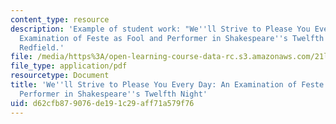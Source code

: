 ```yaml
---
content_type: resource
description: 'Example of student work: "We''ll Strive to Please You Every Day: An
  Examination of Feste as Fool and Performer in Shakespeare''s Twelfth Night" by Catherine
  Redfield.'
file: /media/https%3A/open-learning-course-data-rc.s3.amazonaws.com/21l-421-comedy-spring-2008/d62cfb879076de191c29aff71a579f76_redfield_twelfth.pdf
file_type: application/pdf
resourcetype: Document
title: 'We''ll Strive to Please You Every Day: An Examination of Feste as Fool and
  Performer in Shakespeare''s Twelfth Night'
uid: d62cfb87-9076-de19-1c29-aff71a579f76
---
```

